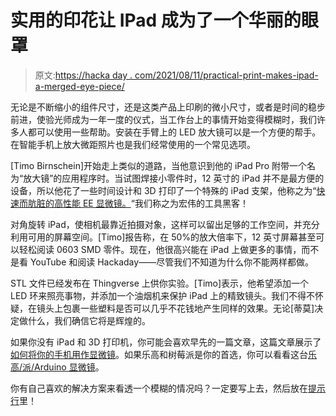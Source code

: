 # 实用的印花让 IPad 成为了一个华丽的眼罩

> 原文:[https://hacka day . com/2021/08/11/practical-print-makes-ipad-a-merged-eye-piece/](https://hackaday.com/2021/08/11/practical-print-makes-ipad-a-magnificent-eye-piece/)

无论是不断缩小的组件尺寸，还是这类产品上印刷的微小尺寸，或者是时间的稳步前进，使验光师成为一年一度的仪式，当工作台上的事情开始变得模糊时，我们许多人都可以使用一些帮助。安装在手臂上的 LED 放大镜可以是一个方便的帮手。在智能手机上放大微距照片也是我们经常使用的一个常见选项。

[Timo Birnschein]开始走上类似的道路，当他意识到他的 iPad Pro 附带一个名为“放大镜”的应用程序时。当试图焊接小零件时，12 英寸的 iPad 并不是最方便的设备，所以他花了一些时间设计和 3D 打印了一个特殊的 iPad 支架，他称之为“[快速而肮脏的高性能 EE 显微镜。](https://hackaday.io/project/181046-quick-and-dirty-high-performance-ee-microscope)“我们称之为宏伟的工具黑客！

对角旋转 iPad，使相机最靠近拍摄对象，这样可以留出足够的工作空间，并充分利用可用的屏幕空间。[Timo]报告称，在 50%的放大倍率下，12 英寸屏幕甚至可以轻松阅读 0603 SMD 零件。现在，他很高兴能在 iPad 上做更多的事情，而不是看 YouTube 和阅读 Hackaday——尽管我们不知道为什么你不能两样都做。

STL 文件已经发布在 Thingverse 上供你实验。[Timo]表示，他希望添加一个 LED 环来照亮事物，并添加一个油烟机来保护 iPad 上的精致镜头。我们不得不怀疑，在镜头上包裹一些塑料是否可以几乎不花钱地产生同样的效果。无论[蒂莫]决定做什么，我们确信它将是辉煌的。

如果你没有 iPad 和 3D 打印机，你可能会喜欢早先的一篇文章，这篇文章展示了[如何将你的手机用作显微镜](https://hackaday.com/2021/02/05/using-your-phone-as-a-microscope-on-the-electronics-workbench/)。如果乐高和树莓派是你的首选，你可以看看这台[乐高/派/Arduino 显微镜](https://hackaday.com/2020/05/05/lego-microscope-does-research/)。

你有自己喜欢的解决方案来看透一个模糊的情况吗？一定要写上去，然后放在[提示行](https://hackaday.com/submit-a-tip/)里！